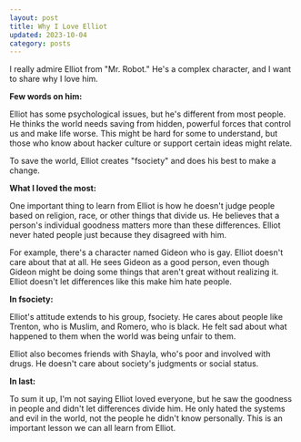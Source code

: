 ```yaml
---
layout: post
title: Why I Love Elliot
updated: 2023-10-04
category: posts
---
```


I really admire Elliot from "Mr. Robot." He's a complex character, and I want to share why I love him.

[](https://blog.bugswriter.com/images/blog/elliot-quote-on-people.jpg)

**Few words on him:**

Elliot has some psychological issues, but he's different from most people. He thinks the world needs saving from hidden, powerful forces that control us and make life worse. This might be hard for some to understand, but those who know about hacker culture or support certain ideas might relate.

To save the world, Elliot creates "fsociety" and does his best to make a change.

**What I loved the most:**

One important thing to learn from Elliot is how he doesn't judge people based on religion, race, or other things that divide us. He believes that a person's individual goodness matters more than these differences. Elliot never hated people just because they disagreed with him.

For example, there's a character named Gideon who is gay. Elliot doesn't care about that at all. He sees Gideon as a good person, even though Gideon might be doing some things that aren't great without realizing it. Elliot doesn't let differences like this make him hate people.

[](https://blog.bugswriter.com/images/blog/fsociety-group.jpg)

**In fsociety:**

Elliot's attitude extends to his group, fsociety. He cares about people like Trenton, who is Muslim, and Romero, who is black. He felt sad about what happened to them when the world was being unfair to them.

Elliot also becomes friends with Shayla, who's poor and involved with drugs. He doesn't care about society's judgments or social status.

[](https://blog.bugswriter.com/images/blog/elliot-dream.jpg)

**In last:**

To sum it up, I'm not saying Elliot loved everyone, but he saw the goodness in people and didn't let differences divide him. He only hated the systems and evil in the world, not the people he didn't know personally. This is an important lesson we can all learn from Elliot.
